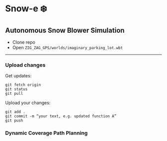 # Snow-e :snowflake:
## Autonomous Snow Blower Simulation

* Clone repo
* Open `ZIG_ZAG_GPS/worlds/imaginary_parking_lot.wbt`


---
### Upload changes
Get updates:
```
git fetch origin              
git status 
git pull
```

Upload your changes:
```
git add .
git commit -m “your text, e.g. updated function A”
git push
```



### Dynamic Coverage Path Planning

